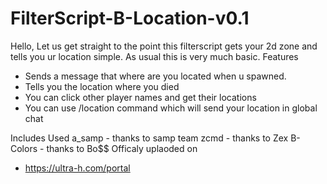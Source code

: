 # FilterScript-B-Location-v0.1
Hello, Let us get straight to the point this filterscript gets your 2d zone and tells you ur location simple. As usual this is very much basic.
Features
- Sends a message that where are you located when u spawned.
- Tells you the location where you died
- You can click other player names and get their locations
- You can use /location command which will send your location in global chat

Includes Used
a_samp - thanks to samp team
zcmd   - thanks to Zex
B-Colors - thanks to Bo$$
Officaly uplaoded on 
- https://ultra-h.com/portal
